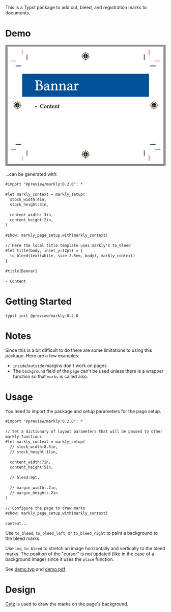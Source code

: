 This is a Typst package to add cut, bleed, and registration marks to documents.


# Demo

![Markly Demo](img.png)

...can be generated with:

```typst
#import "@preview/markly:0.2.0": *

#let markly_context = markly_setup(
  stock_width:4in,
  stock_height:3in,

  content_width: 3in,
  content_height:2in,
)

#show: markly_page_setup.with(markly_context)

// Here the local title template uses markly's to_bleed
#let title(body, inset_y:12pt) = {
  to_bleed(text(white, size:2.5em, body), markly_context)
}

#title[Bannar]

- Content
```


# Getting Started

    typst init @preview/markly:0.2.0


# Notes

Since this is a bit difficult to do there are some limitations to using this package.  Here are a few examples:

* `inside`/`outside` margins don't work on pages
* The `background` field of the `page` can't be used unless there is a wrapper function so that `marks` is called also.


# Usage

You need to import the package and setup parameters for the page setup.


```typst
#import "@preview/markly:0.2.0": *

// Set a dictionary of layout parameters that will be passed to other markly functions
#let markly_context = markly_setup(
  // stock_width:8.5in,
  // stock_height:11in,

  content_width:7in,
  content_height:5in,

  // bleed:9pt,

  // margin_width:.2in,
  // margin_height:.2in
)

// Configure the page to draw marks
#show: markly_page_setup.with(markly_context)

content...

```

Use `to_bleed`, `to_bleed_left`, or `to_bleed_right` to paint a background to the bleed marks.

Use `img_to_bleed` to stretch an image horizontally and vertically to the bleed marks.  The position of the "cursor" is not updated (like in the case of a background image) since it uses the `place` function.

See [demo.typ](demo.typ) and [demo.pdf](demo.pdf)


# Design

[Cetz](https://github.com/cetz-package/cetz) is used to draw the marks on the page's background.
